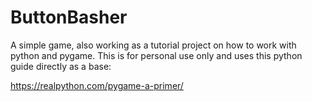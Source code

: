 # ButtonBasher
A simple game, also working as a tutorial project on how to work with python and pygame. This is for personal use only and uses this python guide directly as a base:

https://realpython.com/pygame-a-primer/
